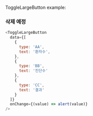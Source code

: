 ToggleLargeButton example:

### 삭제 예정
```js
<ToggleLargeButton
  data={[
    {
      type: 'AA',
      text: '환자수',
    },
    {
      type: 'BB',
      text: '진단수'
    },
    {
      type: 'CC',
      text: '결과'
    }
  ]}
  onChange={(value) => alert(value)}
/>
```